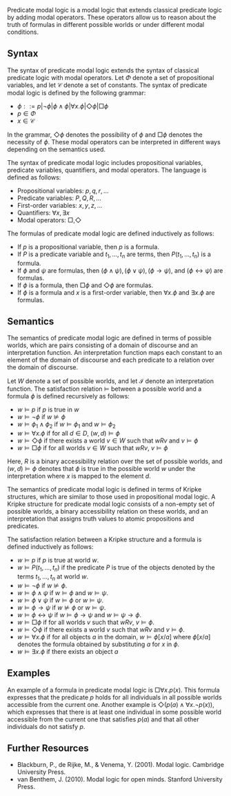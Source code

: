 Predicate modal logic is a modal logic that extends classical predicate logic by adding modal operators. These operators allow us to reason about the truth of formulas in different possible worlds or under different modal conditions.

## Syntax

The syntax of predicate modal logic extends the syntax of classical predicate logic with modal operators. Let $\Phi$ denote a set of propositional variables, and let $\mathcal{C}$ denote a set of constants. The syntax of predicate modal logic is defined by the following grammar:

-   $\phi ::= p | \neg \phi | \phi \land \phi | \forall x.\phi | \Diamond \phi | \Box \phi$
-   $p \in \Phi$
-   $x \in \mathcal{C}$

In the grammar, $\Diamond \phi$ denotes the possibility of $\phi$ and $\Box \phi$ denotes the necessity of $\phi$. These modal operators can be interpreted in different ways depending on the semantics used.

The syntax of predicate modal logic includes propositional variables, predicate variables, quantifiers, and modal operators. The language is defined as follows:

-   Propositional variables: $p, q, r, \ldots$
-   Predicate variables: $P, Q, R, \ldots$
-   First-order variables: $x, y, z, \ldots$
-   Quantifiers: $\forall x, \exists x$
-   Modal operators: $\Box, \Diamond$

The formulas of predicate modal logic are defined inductively as follows:

-   If $p$ is a propositional variable, then $p$ is a formula.
-   If $P$ is a predicate variable and $t_1, \ldots, t_n$ are terms, then $P(t_1, \ldots, t_n)$ is a formula.
-   If $\phi$ and $\psi$ are formulas, then $(\phi \land \psi), (\phi \lor \psi), (\phi \rightarrow \psi),$ and $(\phi \leftrightarrow \psi)$ are formulas.
-   If $\phi$ is a formula, then $\Box \phi$ and $\Diamond \phi$ are formulas.
-   If $\phi$ is a formula and $x$ is a first-order variable, then $\forall x.\phi$ and $\exists x.\phi$ are formulas.

## Semantics

The semantics of predicate modal logic are defined in terms of possible worlds, which are pairs consisting of a domain of discourse and an interpretation function. An interpretation function maps each constant to an element of the domain of discourse and each predicate to a relation over the domain of discourse.

Let $W$ denote a set of possible worlds, and let $\mathcal{I}$ denote an interpretation function. The satisfaction relation $\models$ between a possible world and a formula $\phi$ is defined recursively as follows:

-   $w \models p$ if $p$ is true in $w$
-   $w \models \neg \phi$ if $w \not\models \phi$
-   $w \models \phi_1 \land \phi_2$ if $w \models \phi_1$ and $w \models \phi_2$
-   $w \models \forall x.\phi$ if for all $d \in D$, $(w,d) \models \phi$
-   $w \models \Diamond \phi$ if there exists a world $v \in W$ such that $wRv$ and $v \models \phi$
-   $w \models \Box \phi$ if for all worlds $v \in W$ such that $wRv$, $v \models \phi$

Here, $R$ is a binary accessibility relation over the set of possible worlds, and $(w,d) \models \phi$ denotes that $\phi$ is true in the possible world $w$ under the interpretation where $x$ is mapped to the element $d$.

The semantics of predicate modal logic is defined in terms of Kripke structures, which are similar to those used in propositional modal logic. A Kripke structure for predicate modal logic consists of a non-empty set of possible worlds, a binary accessibility relation on these worlds, and an interpretation that assigns truth values to atomic propositions and predicates.

The satisfaction relation between a Kripke structure and a formula is defined inductively as follows:

-   $w \models p$ if $p$ is true at world $w$.
-   $w \models P(t_1, \ldots, t_n)$ if the predicate $P$ is true of the objects denoted by the terms $t_1, \ldots, t_n$ at world $w$.
-   $w \models \neg \phi$ if $w \not\models \phi$.
-   $w \models \phi \land \psi$ if $w \models \phi$ and $w \models \psi$.
-   $w \models \phi \lor \psi$ if $w \models \phi$ or $w \models \psi$.
-   $w \models \phi \rightarrow \psi$ if $w \not\models \phi$ or $w \models \psi$.
-   $w \models \phi \leftrightarrow \psi$ if $w \models \phi \rightarrow \psi$ and $w \models \psi \rightarrow \phi$.
-   $w \models \Box \phi$ if for all worlds $v$ such that $wRv$, $v \models \phi$.
-   $w \models \Diamond \phi$ if there exists a world $v$ such that $wRv$ and $v \models \phi$.
-   $w \models \forall x.\phi$ if for all objects $a$ in the domain, $w \models \phi[x/a]$ where $\phi[x/a]$ denotes the formula obtained by substituting $a$ for $x$ in $\phi$.
-   $w \models \exists x.\phi$ if there exists an object $a$

## Examples

An example of a formula in predicate modal logic is $\Box \forall x.p(x)$. This formula expresses that the predicate $p$ holds for all individuals in all possible worlds accessible from the current one. Another example is $\Diamond (p(a) \land \forall x.\neg p(x))$, which expresses that there is at least one individual in some possible world accessible from the current one that satisfies $p(a)$ and that all other individuals do not satisfy $p$.

## Further Resources

-   Blackburn, P., de Rijke, M., & Venema, Y. (2001). Modal logic. Cambridge University Press.
-   van Benthem, J. (2010). Modal logic for open minds. Stanford University Press.